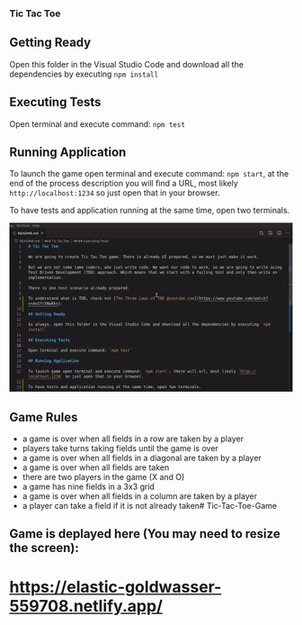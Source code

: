 ### Tic Tac Toe

## Getting Ready
Open this folder in the Visual Studio Code and download all the dependencies by executing `npm install`

## Executing Tests
Open terminal and execute command: `npm test`

## Running Application
To launch the game open terminal and execute command: `npm start`, at the end of the process description you will find a URL, most likely `http://localhost:1234` so just open that in your browser.

To have tests and application running at the same time, open two terminals.

!["Two Terminals"](./assets/two-terminals.gif)

## Game Rules
- a game is over when all fields in a row are taken by a player
- players take turns taking fields until the game is over
- a game is over when all fields in a diagonal are taken by a player
- a game is over when all fields are taken
- there are two players in the game (X and O)
- a game has nine fields in a 3x3 grid
- a game is over when all fields in a column are taken by a player
- a player can take a field if it is not already taken# Tic-Tac-Toe-Game

## Game is deplayed here (You may need to resize the screen): 
# https://elastic-goldwasser-559708.netlify.app/
